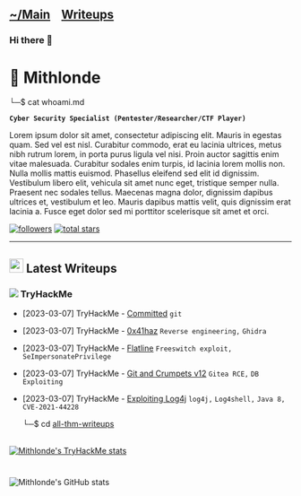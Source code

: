 <!--
### TO DO
- [x] Insert HTB/THM logo emoticon
- [x] Add HTB/THM latest writeup columns
- [x] Check if HTB widget is available
- [x] Add see all writeups option
- [ ] Add seperate HTB/THM landing page
- [ ] Seperate blog?
- [ ] Socials
- [ ] Write whoami
-->

<!-- CUSTOMIZE LOGOS HERE------
1. https://icon-sets.iconify.design/simple-icons
2. Select HTML > CSS option and copy content: url
3. Copy into <img src="">
3. Or resize it <img src="" width="30" height="30"/>
-------->

<h2 class="menu-header" id="main">
<a href="https://github.com/Mithlonde/Mithlonde">~/Main</a>&#xA0;&#xA0;&#xA0;
<a href="https://github.com/Mithlonde/Mithlonde/blob/main/thm/thm.md">Writeups</a>&#xA0;&#xA0;&#xA0;
<!--<a href="https://github.com/Mithlonde/blog">Blog</a>&#xA0;&#xA0;&#xA0;-->
<!--<a href="https://github.com/Mithlonde/htb">Projects</a>&#xA0;&#xA0;&#xA0;-->
</h2>

### Hi there 👋

# 👾 Mithlonde
└─$ cat whoami.md

**`Cyber Security Specialist (Pentester/Researcher/CTF Player)`**

Lorem ipsum dolor sit amet, consectetur adipiscing elit. Mauris in egestas quam. Sed vel est nisl. Curabitur commodo, erat eu lacinia ultrices, metus nibh rutrum lorem, in porta purus ligula vel nisi. Proin auctor sagittis enim vitae malesuada. Curabitur sodales enim turpis, id lacinia lorem mollis non. Nulla mollis mattis euismod. Phasellus eleifend sed elit id dignissim. Vestibulum libero elit, vehicula sit amet nunc eget, tristique semper nulla. Praesent nec sodales tellus. Maecenas magna dolor, dignissim dapibus ultrices et, vestibulum et leo. Mauris dapibus mattis velit, quis dignissim erat lacinia a. Fusce eget dolor sed mi porttitor scelerisque sit amet et orci.

   <p align="left">
      <a href="https://github.com/Mithlonde?tab=followers">
         <img alt="followers" title="Follow me on Github" src="https://custom-icon-badges.demolab.com/github/followers/Mithlonde?color=236ad3&labelColor=1155ba&style=for-the-badge&logo=person-add&label=Follow&logoColor=white"/></a>
      <a href="https://github.com/Mithlonde?tab=repositories&sort=stargazers">
         <img alt="total stars" title="Total stars on GitHub" src="https://custom-icon-badges.demolab.com/github/stars/Mithlonde?color=55960c&style=for-the-badge&labelColor=488207&logo=star"/></a>
   </p>

---

## <img src="https://cdn-icons-png.flaticon.com/128/1313/1313837.png" width="25" height="25"/> Latest Writeups 

<!--THM COLUMN-->

### <img src="https://api.iconify.design/simple-icons/tryhackme.svg?color=%23c11111&width=20&height=20"> TryHackMe

- [2023-03-07] TryHackMe - [Committed](https://github.com/Mithlonde/thm/committed.html) `git`
- [2023-03-07] TryHackMe - [0x41haz](https://github.com/Mithlonde/thm/0x41haz.html) `Reverse engineering,` `Ghidra`
- [2023-03-07] TryHackMe - [Flatline](https://github.com/Mithlonde/thm/flatline.html) `Freeswitch exploit,` `SeImpersonatePrivilege`
- [2023-03-07] TryHackMe - [Git and Crumpets v12](https://github.com/Mithlonde/thm/gitandcrumpets.html) `Gitea RCE,` `DB Exploiting`
- [2023-03-07] TryHackMe - [Exploiting Log4j](https://github.com/Mithlonde/thm/log4j.html) `log4j,` `Log4shell,` `Java 8,` `CVE-2021-44228`

  └─$ cd <a href="https://github.com/Mithlonde/Mithlonde/blob/main/thm/thm.md">all-thm-writeups</a>

<br />

<a href="https://tryhackme.com/p/Mithlonde" rel="nofollow">
  <img src="https://tryhackme-badges.s3.amazonaws.com/Mithlonde.png" alt="Mithlonde's TryHackMe stats">
</a>


<!--HTB COLUMN

#

### <img src="https://api.iconify.design/simple-icons/hackthebox.svg?color=%239fef00&width=20&height=20"> HackTheBox

- [2023-03-07] HackTheBox - [Committed](https://github.com/Mithlonde/htb/committed.html) `git`

  └─$ cd <a href="https://github.com/Mithlonde/htb">all-htb-writeups</a>

<br />

<a href="https://www.hackthebox.com/home/users/profile/507106" rel="nofollow"> 
<img src="http://www.hackthebox.eu/badge/image/507106" alt="Mithlonde's Hack The Box stats"> 
</a>

<br />

-->

<!--BLOG COLUMN

---

## <img src="https://cdn-icons-png.flaticon.com/128/9360/9360595.png" width="25" height="25"/> Latest Blog Posts

- [2023-03-07] Medium - [Committed](https://github.com/Mithlonde/blog/committed.html) `git`
- [2023-03-07] Medium - [0x41haz](https://github.com/Mithlonde/blog/0x41haz.html) `Reverse engineering,` `Ghidra`

  └─$ cd <a href="https://github.com/Mithlonde/blog">all-blog-posts</a>
-->

<!--PROJECTS COLUMN

---

## <img src="https://cdn-icons-png.flaticon.com/512/1005/1005141.png" width="25" height="25"/> Latest Projects

- [2023-03-07] Python - [Program](https://github.com/Mithlonde/projects/program) `python`

  └─$ cd <a href="https://github.com/Mithlonde/projects">all-projects</a>
  
-->

#

![Mithlonde's GitHub stats](https://github-readme-stats.vercel.app/api?username=Mithlonde&show_icons=true&theme=dark)
<!--https://github.com/anuraghazra/github-readme-stats#demo-->
